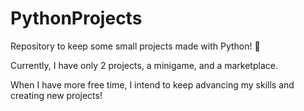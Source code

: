 # PythonProjects
Repository to keep some small projects made with Python! 🐍

Currently, I have only 2 projects, a minigame, and a marketplace.

When I have more free time, I intend to keep advancing my skills and creating new projects!
